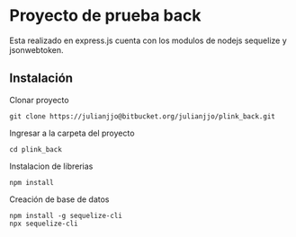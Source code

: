 # Proyecto de prueba back

Esta realizado en express.js cuenta con los modulos de nodejs sequelize y jsonwebtoken.


## Instalación
Clonar proyecto

    git clone https://julianjjo@bitbucket.org/julianjjo/plink_back.git

Ingresar a la carpeta del proyecto

    cd plink_back

Instalacion de librerias

    npm install
Creación de base de datos

    npm install -g sequelize-cli
    npx sequelize-cli
